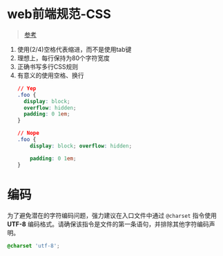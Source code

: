 # web前端规范-CSS

> [参考](参考)


1. 使用(2/4)空格代表缩进，而不是使用tab键
2. 理想上，每行保持为80个字符宽度
3. 正确书写多行CSS规则
4. 有意义的使用空格、换行
   ```css
   // Yep
   .foo {
     display: block;
     overflow: hidden;
     padding: 0 1em;
   }

   // Nope
   .foo {
       display: block; overflow: hidden;

       padding: 0 1em;
   }
   ```




# 编码

为了避免潜在的字符编码问题，强力建议在入口文件中通过 `@charset` 指令使用 **UTF-8** 编码格式。请确保该指令是文件的第一条语句，并排除其他字符编码声明。
```css
@charset 'utf-8';
```








[^参考]: http://www.kancloud.cn/kancloud/sass-guidelin/48096 